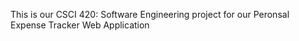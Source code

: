 This is our CSCI 420: Software Engineering project for our Peronsal Expense Tracker Web Application
